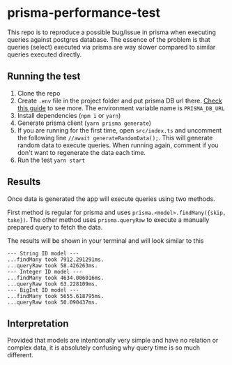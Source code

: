 # prisma-performance-test

This repo is to reproduce a possible bug/issue in prisma when executing queries against postgres database.
The essence of the problem is that queries (select) executed via prisma are way slower compared to similar queries executed directly.

## Running the test
1. Clone the repo
2. Create `.env` file in the project folder and put prisma DB url there. [Check this guide](https://www.prisma.io/docs/concepts/database-connectors/postgresql#connection-url) to see more. The environment variable name is `PRISMA_DB_URL`
3. Install dependencies (`npm i` or `yarn`)
4. Generate prisma client (`yarn prisma generate`)
5. If you are running for the first time, open `src/index.ts` and uncomment the following line `//await generateRandomData();`. This will generate random data to execute queries. When running again, comment if you don't want to regenerate the data each time.
6. Run the test `yarn start`

## Results
Once data is generated the app will execute queries using two methods. 

First method is regular for prisma and uses `prisma.<model>.findMany({skip, take})`. The other method uses `prisma.queryRaw` to execute a manually prepared query to fetch the data. 

The results will be shown in your terminal and will look similar to this
```
--- String ID model ---
...findMany took 7912.291291ms.
...queryRaw took 58.426263ms.
--- Integer ID model ---
...findMany took 4634.006016ms.
...queryRaw took 63.228109ms.
--- BigInt ID model ---
...findMany took 5655.618795ms.
...queryRaw took 50.090437ms.
```

## Interpretation
Provided that models are intentionally very simple and have no relation or complex data, it is absolutely confusing why query time is so much different. 